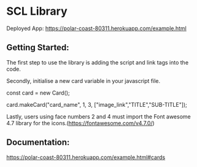 # SCL Library

Deployed App:  https://polar-coast-80311.herokuapp.com/example.html

## Getting Started:
The first step to use the library is adding the script and link tags into the code.

<link rel="stylesheet" type="text/css" href="./css/scl.css"/>

<script defer type="text/javascript" src="./js/scl.js"></script>

Secondly, initialise a new card variable in your javascript file.

const card = new Card();

card.makeCard("card_name", 1, 3, ["image_link","TITLE","SUB-TITLE"]);

Lastly, users using face numbers 2 and 4 must import the Font awesome 4.7 library for the icons.(https://fontawesome.com/v4.7.0/)


## Documentation: 
https://polar-coast-80311.herokuapp.com/example.html#cards
